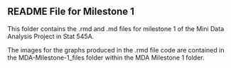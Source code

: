 ## README File for Milestone 1

This folder contains the .rmd and .md files for milestone 1 of the Mini Data Analysis Project in Stat 545A. 

The images for the graphs produced in the .rmd file code are contained in the MDA-Milestone-1_files folder within the MDA Milestone 1 folder.
